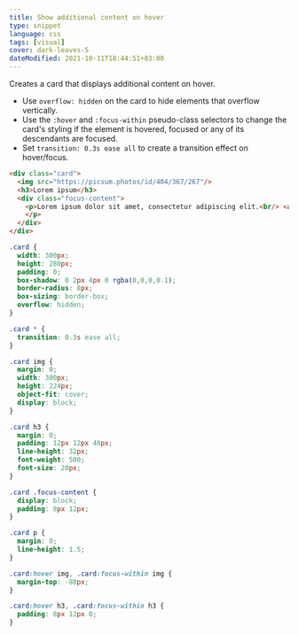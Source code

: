 ```yaml
---
title: Show additional content on hover
type: snippet
language: css
tags: [visual]
cover: dark-leaves-5
dateModified: 2021-10-11T18:44:51+03:00
---
```


Creates a card that displays additional content on hover.

- Use `overflow: hidden` on the card to hide elements that overflow vertically.
- Use the `:hover` and `:focus-within` pseudo-class selectors to change the card's styling if the element is hovered, focused or any of its descendants are focused.
- Set `transition: 0.3s ease all` to create a transition effect on hover/focus.


```html
<div class="card">
  <img src="https://picsum.photos/id/404/367/267"/>
  <h3>Lorem ipsum</h3>
  <div class="focus-content">
    <p>Lorem ipsum dolor sit amet, consectetur adipiscing elit.<br/> <a href="#">Link to source</a>
    </p>
  </div>
</div>
```

```css
.card {
  width: 300px;
  height: 280px;
  padding: 0;
  box-shadow: 0 2px 4px 0 rgba(0,0,0,0.1);
  border-radius: 8px;
  box-sizing: border-box;
  overflow: hidden;
}

.card * {
  transition: 0.3s ease all;
}

.card img {
  margin: 0;
  width: 300px;
  height: 224px;
  object-fit: cover;
  display: block;
}

.card h3 {
  margin: 0;
  padding: 12px 12px 48px;
  line-height: 32px;
  font-weight: 500;
  font-size: 20px;
}

.card .focus-content {
  display: block;
  padding: 8px 12px;
}

.card p {
  margin: 0;
  line-height: 1.5;
}

.card:hover img, .card:focus-within img {
  margin-top: -80px;
}

.card:hover h3, .card:focus-within h3 {
  padding: 8px 12px 0;
}
```
